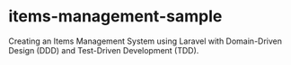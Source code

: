 # items-management-sample
Creating an Items Management System using Laravel with Domain-Driven Design (DDD) and Test-Driven Development (TDD).
